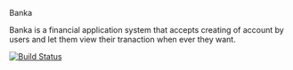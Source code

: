 Banka

 Banka is a financial application system that accepts creating of account by users and let them view their tranaction when ever they want. 

[![Build Status](https://travis-ci.org/Nennyfills/banka.svg?branch=develop)](https://travis-ci.org/Nennyfills/banka)